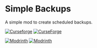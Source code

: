 # Simple Backups
A simple mod to create scheduled backups.

[![Curseforge](http://cf.way2muchnoise.eu/versions/For%20MC_583228_all.svg)](https://www.curseforge.com/minecraft/mc-mods/simple-backups)
[![CurseForge](http://cf.way2muchnoise.eu/full_583228_downloads.svg)](https://www.curseforge.com/minecraft/mc-mods/simple-backups)

[![Modrinth](https://img.shields.io/modrinth/game-versions/fzSKSXVK?color=00AF5C&label=modrinth&logo=modrinth)](https://modrinth.com/mod/simple-backups)
[![Modrinth](https://img.shields.io/modrinth/dt/fzSKSXVK?color=00AF5C&logo=modrinth)](https://modrinth.com/mod/simple-backups)
